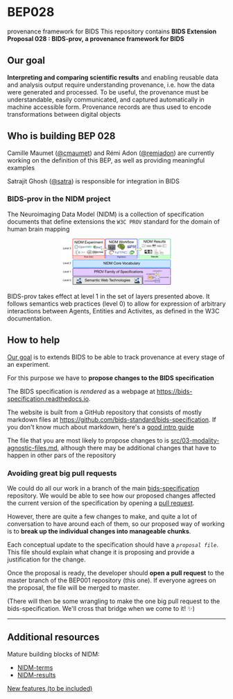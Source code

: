 # BEP028
provenance framework for BIDS
This repository contains **BIDS Extension Proposal 028 : BIDS-prov, a provenance framework for BIDS**

## Our goal
**Interpreting and comparing scientific results** and enabling reusable data and analysis output require understanding provenance, i.e. how the data were generated and processed. To be useful, the provenance must be understandable, easily communicated, and captured automatically in machine accessible form. Provenance records are thus used to encode transformations between digital objects

## Who is building BEP 028
Camille Maumet ([@cmaumet](https://github.com/cmaumet)) and Rémi Adon ([@remiadon](https://github.com/remiadon)) are currently working on the definition of this BEP, as well as providing meaningful examples

Satrajit Ghosh ([@satra](https://github.com/satra)) is responsible for integration in BIDS

### BIDS-prov in the NIDM project
The Neuroimaging Data Model (NIDM) is a collection of specification documents that define extensions the `W3C PROV` standard for the domain of human brain mapping

<p align="center">
  <img width="50%" src="img/nidm-layer-cake.png">
</p>


BIDS-prov takes effect at level 1 in the set of layers presented above. It follows semantics web practices (level 0) to allow for expression of arbitrary interactions between Agents, Entities and Activites, as defined in the W3C documentation.


## How to help
[Our goal](#our-goal) is to extends BIDS to be able to track provenance at every stage of an experiment.

For this purpose we have to **propose changes to the BIDS specification**


The BIDS specification is *rendered* as a webpage at https://bids-specification.readthedocs.io.

The website is built from a GitHub repository that consists of mostly markdown files at https://github.com/bids-standard/bids-specification.
If you don't know much about markdown, here's a [good intro guide](https://guides.github.com/features/mastering-markdown/)

The file that you are most likely to propose changes to is [src/03-modality-agnostic-files.md](https://github.com/bids-standard/bids-specification/blob/master/src/03-modality-agnostic-files.md), although there may be additional changes that have to happen in other pars of the repository

### Avoiding great big pull requests

We could do all our work in a branch of the main [bids-specification](https://github.com/bids-standard/bids-specification) repository.
We would be able to see how our proposed changes affected the current version of the specification by opening a [pull request](https://help.github.com/articles/about-pull-requests/).

However, there are quite a few changes to make, and quite a lot of conversation to have around each of them, so our proposed way of working is to **break up the individual changes into manageable chunks**.

Each conceptual update to the specification should have a *``proposal file``*.
This file should explain what change it is proposing and provide a justification for the change.

Once the proposal is ready, the developer should **open a pull request** to the master branch of the BEP001 repository (this one).
If everyone agrees on the proposal, the file will be merged to master.

(There will then be some wrangling to make the one big pull request to the bids-specification.
We'll cross that bridge when we come to it! :sparkles:)


---------------
## Additional resources
Mature building blocks of NIDM:
* [NIDM-terms](https://github.com/incf-nidash/nidm-terms)
* [NIDM-results](http://nidm.nidash.org/specs/nidm-results_130.html)


[New features (to be included)](new_features.md)
